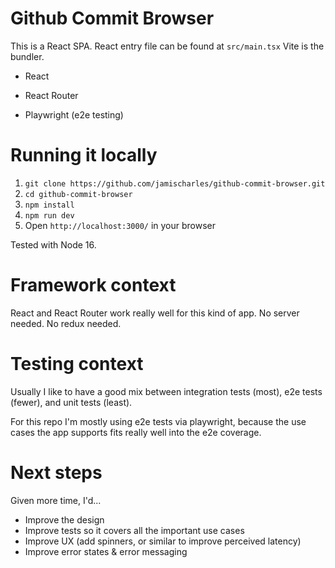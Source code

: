 Github Commit Browser
=======

This is a React SPA. React entry file can be found at `src/main.tsx`
Vite is the bundler.

- React 
- React Router 

- Playwright (e2e testing)

Running it locally
========
1. `git clone https://github.com/jamischarles/github-commit-browser.git`
2. `cd github-commit-browser`
3. `npm install`
4. `npm run dev`
5. Open `http://localhost:3000/` in your browser

Tested with Node 16.


Framework context
========
React and React Router work really well for this kind of app. No server needed.
No redux needed.

Testing context
========
Usually I like to have a good mix between integration tests (most), e2e tests (fewer), and unit tests (least).

For this repo I'm mostly using e2e tests via playwright, because the use cases the app supports fits really well into the e2e coverage. 

Next steps
========
Given more time, I'd...
- Improve the design
- Improve tests so it covers all the important use cases
- Improve UX (add spinners, or similar to improve perceived latency) 
- Improve error states & error messaging
